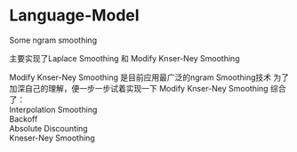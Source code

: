 # Language-Model
Some ngram smoothing

主要实现了Laplace Smoothing 和 Modify Knser-Ney Smoothing

Modify Knser-Ney Smoothing 是目前应用最广泛的ngram Smoothing技术
为了加深自己的理解，便一步一步试着实现一下
Modify Knser-Ney Smoothing 综合了：\
Interpolation Smoothing \
Backoff \
Absolute Discounting \
Kneser-Ney Smoothing 
